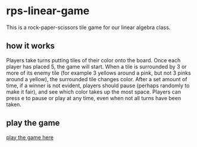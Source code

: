 # rps-linear-game
This is a rock-paper-scissors tile game for our linear algebra class.

## how it works
Players take turns putting tiles of their color onto the board. Once each player has placed 5, the game will start.
When a tile is surrounded by 3 or more of its enemy tile (for example 3 yellows around a pink, but not 3 pinks around a yellow), the surrounded tile changes color.
After a set amount of time, if a winner is not evident, players should pause (perhaps randomly to make it fair), and see which color takes up the most space.
Players can press e to pause or play at any time, even when not all turns have been taken.

## play the game
[play the game here](https://lamsidz.github.io/rps-linear-game/Linear_game_final_build)
